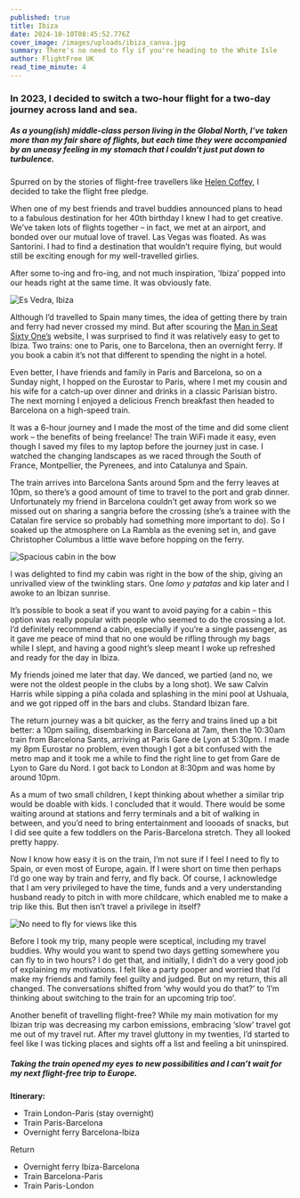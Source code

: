 ```yaml
---
published: true
title: Ibiza
date: 2024-10-10T08:45:52.776Z
cover_image: /images/uploads/ibiza_canva.jpg
summary: There's no need to fly if you're heading to the White Isle
author: FlightFree UK
read_time_minute: 4
---
```

### In 2023, I decided to switch a two-hour flight for a two-day journey across land and sea.

##### As a young(ish) middle-class person living in the Global North, I’ve taken more than my fair share of flights, but each time they were accompanied by an uneasy feeling in my stomach that I couldn’t just put down to turbulence. 

Spurred on by the stories of flight-free travellers like [Helen Coffey](https://thehistorypress.co.uk/publication/zero-altitude/), I decided to take the flight free pledge.

When one of my best friends and travel buddies announced plans to head to a fabulous destination for her 40th birthday I knew I had to get creative. We’ve taken lots of flights together – in fact, we met at an airport, and bonded over our mutual love of travel. Las Vegas was floated. As was Santorini. I had to find a destination that wouldn’t require flying, but would still be exciting enough for my well-travelled girlies.

After some to-ing and fro-ing, and not much inspiration, ‘Ibiza’ popped into our heads right at the same time. It was obviously fate.

![](/images/uploads/es-vedra-ibiza_canva.jpg "Es Vedra, Ibiza")

Although I’d travelled to Spain many times, the idea of getting there by train and ferry had never crossed my mind. But after scouring the [Man in Seat Sixty One’s](https://www.seat61.com/Spain.htm) website, I was surprised to find it was relatively easy to get to Ibiza. Two trains: one to Paris, one to Barcelona, then an overnight ferry. If you book a cabin it’s not that different to spending the night in a hotel.

Even better, I have friends and family in Paris and Barcelona, so on a Sunday night, I hopped on the Eurostar to Paris, where I met my cousin and his wife for a catch-up over dinner and drinks in a classic Parisian bistro. The next morning I enjoyed a delicious French breakfast then headed to Barcelona on a high-speed train. 

It was a 6-hour journey and I made the most of the time and did some client work – the benefits of being freelance! The train WiFi made it easy, even though I saved my files to my laptop before the journey just in case. I watched the changing landscapes as we raced through the South of France, Montpellier, the Pyrenees, and into Catalunya and Spain.

The train arrives into Barcelona Sants around 5pm and the ferry leaves at 10pm, so there’s a good amount of time to travel to the port and grab dinner. Unfortunately my friend in Barcelona couldn’t get away from work so we missed out on sharing a sangria before the crossing (she’s a trainee with the Catalan fire service so probably had something more important to do). So I soaked up the atmosphere on La Rambla as the evening set in, and gave Christopher Columbus a little wave before hopping on the ferry. 

![](/images/uploads/ferry-cabin-ibiza_fhutton.jpg "Spacious cabin in the bow")

I was delighted to find my cabin was right in the bow of the ship, giving an unrivalled view of the twinkling stars. One *lomo y patatas* and kip later and I awoke to an Ibizan sunrise.

It’s possible to book a seat if you want to avoid paying for a cabin – this option was really popular with people who seemed to do the crossing a lot. I’d definitely recommend a cabin, especially if you’re a single passenger, as it gave me peace of mind that no one would be rifling through my bags while I slept, and having a good night’s sleep meant I woke up refreshed and ready for the day in Ibiza.

My friends joined me later that day. We danced, we partied (and no, we were not the oldest people in the clubs by a long shot). We saw Calvin Harris while sipping a piña colada and splashing in the mini pool at Ushuaia, and we got ripped off in the bars and clubs. Standard Ibizan fare.

The return journey was a bit quicker, as the ferry and trains lined up a bit better: a 10pm sailing, disembarking in Barcelona at 7am, then the 10:30am train from Barcelona Sants, arriving at Paris Gare de Lyon at 5:30pm. I made my 8pm Eurostar no problem, even though I got a bit confused with the metro map and it took me a while to find the right line to get from Gare de Lyon to Gare du Nord. I got back to London at 8:30pm and was home by around 10pm. 

As a mum of two small children, I kept thinking about whether a similar trip would be doable with kids. I concluded that it would. There would be some waiting around at stations and ferry terminals and a bit of walking in between, and you’d need to bring entertainment and loooads of snacks, but I did see quite a few toddlers on the Paris-Barcelona stretch. They all looked pretty happy.

Now I know how easy it is on the train, I’m not sure if I feel I need to fly to Spain, or even most of Europe, again. If I were short on time then perhaps I’d go one way by train and ferry, and fly back. Of course, I acknowledge that I am very privileged to have the time, funds and a very understanding husband ready to pitch in with more childcare, which enabled me to make a trip like this. But then isn’t travel a privilege in itself? 

![](/images/uploads/ibiza-sunset_fhutton.jpg "No need to fly for views like this")

Before I took my trip, many people were sceptical, including my travel buddies. Why would you want to spend two days getting somewhere you can fly to in two hours? I do get that, and initially, I didn’t do a very good job of explaining my motivations. I felt like a party pooper and worried that I’d make my friends and family feel guilty and judged. But on my return, this all changed. The conversations shifted from ‘why would you do that?’ to ‘I’m thinking about switching to the train for an upcoming trip too’. 

Another benefit of travelling flight-free? While my main motivation for my Ibizan trip was decreasing my carbon emissions, embracing ‘slow’ travel got me out of my travel rut. After my travel gluttony in my twenties, I’d started to feel like I was ticking places and sights off a list and feeling a bit uninspired. 

##### Taking the train opened my eyes to new possibilities and I can’t wait for my next flight-free trip to Europe.

**I﻿tinerary:**

* Train L﻿ondon-Paris (stay overnight)
* Train P﻿aris-Barcelona 
* Overnight ferry Barcelona-Ibiza 

R﻿eturn

* O﻿vernight ferry Ibiza-Barcelona
* T﻿rain Barcelona-Paris
* T﻿rain Paris-London